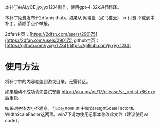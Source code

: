 本补丁由ALyCE\jyxjyx1234制作，使用gpt-4-32k进行翻译。

本补丁免费发布于2dfan\github。如果从 网赚盘（如飞猫云） or 付费 下载到本补丁，请顺手点个举报。

2dfan主页：[https://2dfan.com/users/290175](https://2dfan.com/users/290175)
github主页：[https://github.com/jyxjyx1234](https://github.com/jyxjyx1234)

# 使用方法

将补丁中的内容覆盖到游戏目录。无需转区。

如果启动不成功请先尝试安装 https://aka.ms/vs/17/release/vc_redist.x86.exe 后重启。

如果对字体大小不满意，可以在hook.ini中调节HeightScaleFactor和WidthScaleFactor这两项。win7下请勿使用记事本修改此文件（建议使用vs code）。
